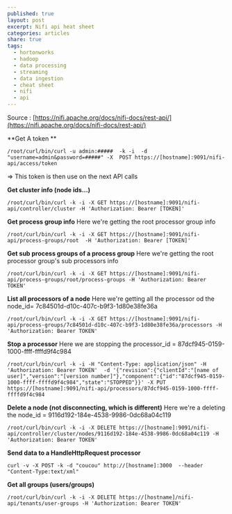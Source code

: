 ```yaml
---
published: true
layout: post
excerpt: Nifi api heat sheet
categories: articles
share: true
tags:
  - hortonworks
  - hadoop
  - data processing
  - streaming
  - data ingestion
  - cheat sheet
  - nifi
  - api
---
```

Source : [https://nifi.apache.org/docs/nifi-docs/rest-api/](https://nifi.apache.org/docs/nifi-docs/rest-api/)
 

**Get A token **
```shell
/root/curl/bin/curl -u admin:#####  -k -i  -d "username=admin&password=#####" -X  POST https://[hostname]:9091/nifi-api/access/token 
```
=> This token is then use on the next API calls

**Get cluster info (node ids...)**
```shell
/root/curl/bin/curl -k -i -X GET https://[hostname]:9091/nifi-api/controller/cluster -H 'Authorization: Bearer [TOKEN]'
```

**Get process group info**
Here we're getting the root processor group info
```shell
/root/curl/bin/curl -k -i -X GET https://[hostname]:9091/nifi-api/process-groups/root  -H 'Authorization: Bearer [TOKEN]'
```

**Get sub process groups of a process group**
Here we're getting the root processor group's sub processors info
```shell
/root/curl/bin/curl -k -i -X GET https://[hostname]:9091/nifi-api/process-groups/root/process-groups -H 'Authorization: Bearer TOKEN'
``` 

**List all processors of a node** 
Here we're getting all the processor od the node_id= 7c84501d-d10c-407c-b9f3-1d80e38fe36a
```shell
/root/curl/bin/curl -k -i -X GET https://[hostname]:9091/nifi-api/process-groups/7c84501d-d10c-407c-b9f3-1d80e38fe36a/processors -H 'Authorization: Bearer TOKEN'
```

**Stop a processor**
Here we are stopping the processor_id = 87dcf945-0159-1000-ffff-ffffd9f4c984
```shell
/root/curl/bin/curl -k -i -H "Content-Type: application/json" -H 'Authorization: Bearer TOKEN'  -d '{"revision":{"clientId":"[name of user]","version":"[version number]"},"component":{"id":"87dcf945-0159-1000-ffff-ffffd9f4c984","state":"STOPPED"}}' -X PUT https://[hostname]:9091/nifi-api/processors/87dcf945-0159-1000-ffff-ffffd9f4c984
```

**Delete a node (not disconnecting, which is different)**
Here we're a deleting the node_id = 9116d192-184e-4538-9986-0dc68a04c119
```shell
/root/curl/bin/curl -k -i -X DELETE https://[hostname]:9091/nifi-api/controller/cluster/nodes/9116d192-184e-4538-9986-0dc68a04c119 -H 'Authorization: Bearer TOKEN'
```

**Send data to a HandleHttpRequest processor**
```shell
curl -v -X POST -k -d "coucou" http://[hostname]:3000  --header "Content-Type:text/xml"
```

**Get all groups (users/groups)**
```shell
/root/curl/bin/curl -k -i -X DELETE https://[hostname]/nifi-api/tenants/user-groups -H 'Authorization: Bearer TOKEN'
```

